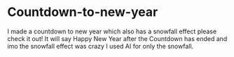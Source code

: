 # Countdown-to-new-year

I made a countdown to new year which also has a snowfall effect please check it out!
It will say Happy New Year after the Countdown has ended and imo the snowfall effect was crazy I used AI for only the snowfall.